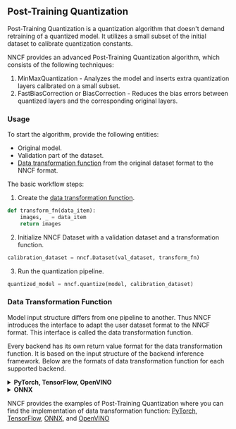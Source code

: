 ## Post-Training Quantization

Post-Training Quantization is a quantization algorithm that doesn't demand retraining of a quantized model.
It utilizes a small subset of the initial dataset to calibrate quantization constants.

NNCF provides an advanced Post-Training Quantization algorithm, which consists of the following techniques:

1) MinMaxQuantization - Analyzes the model and inserts extra quantization layers calibrated on a small subset.
2) FastBiasCorrection or BiasCorrection - Reduces the bias errors between quantized layers and the corresponding
   original layers.

### Usage

To start the algorithm, provide the following entities:

* Original model.
* Validation part of the dataset.
* [Data transformation function](#data-transformation-function) from the original dataset format to the NNCF format.

The basic workflow steps:

1) Create the [data transformation function](#data-transformation-function).

```python
def transform_fn(data_item):
    images, _ = data_item
    return images
```

2) Initialize NNCF Dataset with a validation dataset and a transformation function.

```python
calibration_dataset = nncf.Dataset(val_dataset, transform_fn)
```

3) Run the quantization pipeline.

```python
quantized_model = nncf.quantize(model, calibration_dataset)
```

### Data Transformation Function

Model input structure differs from one pipeline to another. Thus NNCF introduces the interface to adapt the user dataset format to the NNCF format. This interface is called the data transformation function.

Every backend has its own return value format for the data transformation function. It is based on the input structure of the
backend inference framework.
Below are the formats of data transformation function for each supported backend.

<details><summary><b>PyTorch, TensorFlow, OpenVINO</b></summary>

The return format of the data transformation function is directly the input tensors consumed by the model.
If you are not sure that your implementation of data transformation function is correct you can validate it by using the
following code:

```python
model = ...  # Model
val_loader = ...  # Original Dataset
transform_fn = ...  # Data transformation function
for data_item in val_loader:
    model(transform_fn(data_item))
```

</details>
<details><summary><b>ONNX</b></summary>

[ONNX Runtime](https://onnxruntime.ai/) is used as the inference engine for the ONNX backend. \
The Input format of the data is the following - ```Dict[str, np.ndarray]```, where keys of the dictionary are the model input names and values are numpy tensors passed to these inputs.

If you are not sure that your implementation of data transformation function is correct, you can validate it by using the
following code:

```python
import onnxruntime

model_path = ...  # Path to Model
val_loader = ...  # Original Dataset
transform_fn = ...  # Data transformation function
sess = onnxruntime.InferenceSession(model_path)
output_names = [output.name for output in sess.get_outputs()]
for data_item in val_loader:
    sess.run(output_names, input_feed=transform_fn(data_item))
```

</details>

NNCF provides the examples of Post-Training Quantization where you can find the implementation of data transformation
function: [PyTorch](../../../examples/post_training_quantization/torch/mobilenet_v2/README.md), [TensorFlow](../../../examples/post_training_quantization/tensorflow/mobilenet_v2/README.md), [ONNX](../../../examples/post_training_quantization/onnx/mobilenet_v2/README.md), and [OpenVINO](../../../examples/post_training_quantization/openvino/mobilenet_v2/README.md)